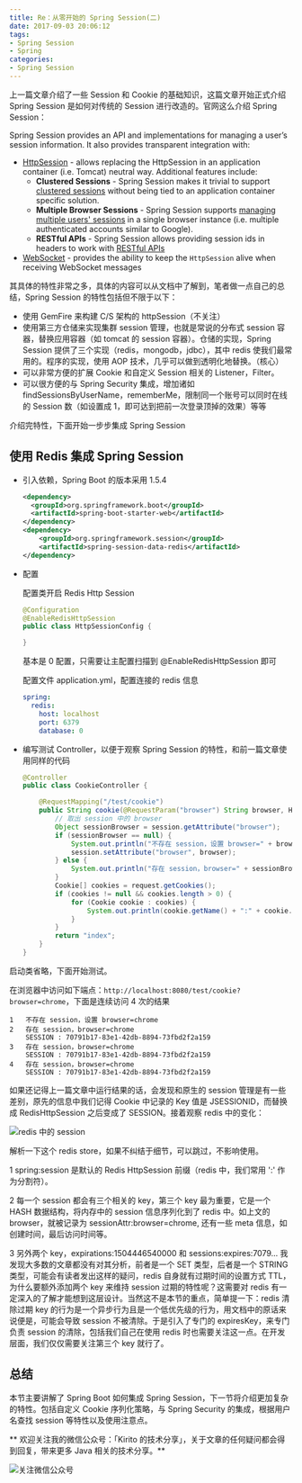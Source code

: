 ```yaml
---
title: Re：从零开始的 Spring Session(二)
date: 2017-09-03 20:06:12
tags: 
- Spring Session
- Spring
categories:
- Spring Session
---
```


上一篇文章介绍了一些 Session 和 Cookie 的基础知识，这篇文章开始正式介绍 Spring Session 是如何对传统的 Session 进行改造的。官网这么介绍 Spring Session：

Spring Session provides an API and implementations for managing a user’s session information. It also provides transparent integration with:

- [HttpSession](https://docs.spring.io/spring-session/docs/1.3.1.RELEASE/reference/html5/#httpsession) - allows replacing the HttpSession in an application container (i.e. Tomcat) neutral way. Additional features include:
  - **Clustered Sessions** - Spring Session makes it trivial to support [clustered sessions](https://docs.spring.io/spring-session/docs/1.3.1.RELEASE/reference/html5/#httpsession-redis) without being tied to an application container specific solution.
  - **Multiple Browser Sessions** - Spring Session supports [managing multiple users' sessions](https://docs.spring.io/spring-session/docs/1.3.1.RELEASE/reference/html5/#httpsession-multi) in a single browser instance (i.e. multiple authenticated accounts similar to Google).
  - **RESTful APIs** - Spring Session allows providing session ids in headers to work with [RESTful APIs](https://docs.spring.io/spring-session/docs/1.3.1.RELEASE/reference/html5/#httpsession-rest)
- [WebSocket](https://docs.spring.io/spring-session/docs/1.3.1.RELEASE/reference/html5/#websocket) - provides the ability to keep the `HttpSession` alive when receiving WebSocket messages

其具体的特性非常之多，具体的内容可以从文档中了解到，笔者做一点自己的总结，Spring Session 的特性包括但不限于以下：

- 使用 GemFire 来构建 C/S 架构的 httpSession（不关注）
- 使用第三方仓储来实现集群 session 管理，也就是常说的分布式 session 容器，替换应用容器（如 tomcat 的 session 容器）。仓储的实现，Spring Session 提供了三个实现（redis，mongodb，jdbc），其中 redis 使我们最常用的。程序的实现，使用 AOP 技术，几乎可以做到透明化地替换。（核心）
- 可以非常方便的扩展 Cookie 和自定义 Session 相关的 Listener，Filter。
- 可以很方便的与 Spring Security 集成，增加诸如 findSessionsByUserName，rememberMe，限制同一个账号可以同时在线的 Session 数（如设置成 1，即可达到把前一次登录顶掉的效果）等等

介绍完特性，下面开始一步步集成 Spring Session

<!-- more -->

## 使用 Redis 集成 Spring Session 

- 引入依赖，Spring Boot 的版本采用 1.5.4

  ```xml
  <dependency>
    <groupId>org.springframework.boot</groupId>
    <artifactId>spring-boot-starter-web</artifactId>
  </dependency>
  <dependency>
      <groupId>org.springframework.session</groupId>
      <artifactId>spring-session-data-redis</artifactId>
  </dependency>
  ```

- 配置

  配置类开启 Redis Http Session

  ```java
  @Configuration
  @EnableRedisHttpSession
  public class HttpSessionConfig {

  }
  ```

  基本是 0 配置，只需要让主配置扫描到 @EnableRedisHttpSession 即可

  配置文件 application.yml，配置连接的 redis 信息

  ```yaml
  spring:
    redis:
      host: localhost
      port: 6379
      database: 0
  ```

- 编写测试 Controller，以便于观察 Spring Session 的特性，和前一篇文章使用同样的代码

  ```java
  @Controller
  public class CookieController {

      @RequestMapping("/test/cookie")
      public String cookie(@RequestParam("browser") String browser, HttpServletRequest request, HttpSession session) {
          // 取出 session 中的 browser
          Object sessionBrowser = session.getAttribute("browser");
          if (sessionBrowser == null) {
              System.out.println("不存在 session，设置 browser=" + browser);
              session.setAttribute("browser", browser);
          } else {
              System.out.println("存在 session，browser=" + sessionBrowser.toString());
          }
          Cookie[] cookies = request.getCookies();
          if (cookies != null && cookies.length > 0) {
              for (Cookie cookie : cookies) {
                  System.out.println(cookie.getName() + ":" + cookie.getValue());
              }
          }
          return "index";
      }
  }
  ```

启动类省略，下面开始测试。

在浏览器中访问如下端点：`http://localhost:8080/test/cookie?browser=chrome`，下面是连续访问 4 次的结果

```
1	不存在 session，设置 browser=chrome
2	存在 session，browser=chrome
	SESSION : 70791b17-83e1-42db-8894-73fbd2f2a159
3	存在 session，browser=chrome
	SESSION : 70791b17-83e1-42db-8894-73fbd2f2a159
4	存在 session，browser=chrome
	SESSION : 70791b17-83e1-42db-8894-73fbd2f2a159
```

如果还记得上一篇文章中运行结果的话，会发现和原生的 session 管理是有一些差别，原先的信息中我们记得 Cookie 中记录的 Key 值是 JSESSIONID，而替换成 RedisHttpSession 之后变成了 SESSION。接着观察 redis 中的变化：

![redis 中的 session](http://kirito.iocoder.cn/image/redisSession.png)

解析一下这个 redis store，如果不纠结于细节，可以跳过，不影响使用。

​1 spring:session 是默认的 Redis HttpSession 前缀（redis 中，我们常用 ':' 作为分割符）。

2 每一个 session 都会有三个相关的 key，第三个 key 最为重要，它是一个 HASH 数据结构，将内存中的 session 信息序列化到了 redis 中。如上文的 browser，就被记录为 sessionAttr:browser=chrome, 还有一些 meta 信息，如创建时间，最后访问时间等。

3 另外两个 key，expirations:1504446540000 和 sessions:expires:7079... 我发现大多数的文章都没有对其分析，前者是一个 SET 类型，后者是一个 STRING 类型，可能会有读者发出这样的疑问，redis 自身就有过期时间的设置方式 TTL，为什么要额外添加两个 key 来维持 session 过期的特性呢？这需要对 redis 有一定深入的了解才能想到这层设计。当然这不是本节的重点，简单提一下：redis 清除过期 key 的行为是一个异步行为且是一个低优先级的行为，用文档中的原话来说便是，可能会导致 session 不被清除。于是引入了专门的 expiresKey，来专门负责 session 的清除，包括我们自己在使用 redis 时也需要关注这一点。在开发层面，我们仅仅需要关注第三个 key 就行了。

## 总结

本节主要讲解了 Spring Boot 如何集成 Spring Session，下一节将介绍更加复杂的特性。包括自定义 Cookie 序列化策略，与 Spring Security 的集成，根据用户名查找 session 等特性以及使用注意点。


** 欢迎关注我的微信公众号：「Kirito 的技术分享」，关于文章的任何疑问都会得到回复，带来更多 Java 相关的技术分享。**

![关注微信公众号](http://kirito.iocoder.cn/qrcode_for_gh_c06057be7960_258%20%281%29.jpg)




